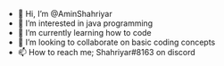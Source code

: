 - 👋 Hi, I’m @AminShahriyar
- 👀 I’m interested in java programming 
- 🌱 I’m currently learning how to code 
- 💞️ I’m looking to collaborate on basic coding concepts
- 📫 How to reach me; Shahriyar#8163 on discord

<!---
AminShahriyar/AminShahriyar is a ✨ special ✨ repository because its `README.md` (this file) appears on your GitHub profile.
You can click the Preview link to take a look at your changes.
--->
